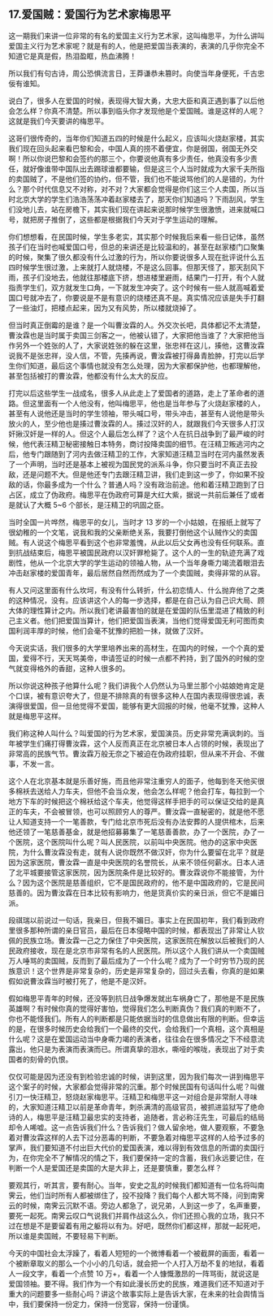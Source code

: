 ## 17.爱国贼：爱国行为艺术家梅思平
这一期我们来讲一位非常的有名的爱国主义行为艺术家，这叫梅思平，为什么讲叫爱国主义行为艺术家呢？就是有的人，他是把爱国当表演的，表演的几乎你完全不知道它是真是假，热泪盈眶，热血沸腾！


所以我们有句古诗，周公恐惧流言日，王莽谦恭未篡时。向使当年身便死，千古忠佞有谁知。


说白了，很多人在爱国的时候，表现得大智大勇，大忠大臣和真正遇到事了以后他会怎么样？你真不清楚。所以事到临头你才发现他是个爱国贼。谁是这样的人呢？这就是我们今天要讲的梅思平。


这哥们很传奇的，当年你们知道五四的时候是什么起义，应该叫火烧赵家楼，其实我们现在回头起来看巴黎和会，中国人真的捞不着便宜，你是弱国，弱国无外交啊！所以你说巴黎和会签约的那三个，你要说他真有多少责任，他真没有多少责任，就好像谁带中国队出去踢球谁都要输，但是这三个人当时就成为大家千夫所指的卖国贼了，不是他们签的协约，但不管，我们也不能说骂他们的人是错的，为什么？那个时代信息又不对称，对不对？大家都会觉得是你们这三个人卖国，所以当时北京大学的学生们浩浩荡荡冲着赵家楼去了，那天你们知道吗？下雨刮风，学生们没地儿去，站在房檐下，其实我们现在讲起来说那时候学生很激愤，进来就喊口号，就把房子推倒了，这些都是根据我们今天对于学生运动的理解。


你们想想看，在民国时候，学生多老实，其实那个时候我后来看一些日记体，虽然孩子们在当时也喊爱国口号，但总的来讲还是比较温和的，甚至在赵家楼门口聚集的时候，聚集了很久都没有什么过激的行为，所以你要说很多人现在批评说什么五四时候学生很过激，上来就打人就烧楼，不是这么回事。但那天怪了，那天刮风下雨，孩子们没地去，他就往那楼底下挤，想进楼里避雨，结果门一打开，有个人就指责学生们，双方就发生口角，一下就发生冲突了。这个时候有一些人就高喊着爱国口号就冲去了，你要说是不是有意识的烧楼还真不是。真实情况应该是失手打翻了一些油灯，把楼点起来，因为又有风势，所以楼就烧掉了。


但当时真正倒霉的是谁？是一个叫曹汝霖的人。外交次长吧，具体都记不太清楚，曹汝霖也是当时属于卖国三剑客之一，他被认错了，大家把他当谁了？大家把他当作另外一个姓张的人了，大家说姓张的躲在这里，张忠祥在这儿，揍他，这曹汝霖说我不是张忠祥，没人信，不管，先揍再说，曹汝霖被打得鼻青脸肿，打完以后学生你们知道，最后这个事情也就没有怎么处理，因为大家都保护他，也都理解他，甚至包括被打的曹汝霖，他都没有什么太大的反应。


打完以后这些学生一战成名，很多人从此走上了爱国者的道路，走上了革命者的道路。但这里面有一个人他没有，他叫梅思平，他也是当年参与了火烧赵家楼的人，甚至有人说他还是当时的学生领袖，带头喊口号，带头冲击，甚至有人说他是带头放火的人，至少他也是揍过曹汝霖的人。揍过汉奸的人，就跟我们今天很多人打汉奸揪汉奸是一样的人。但这个人最后怎么样了？这个人在抗日战争到了最严峻的时候，他代表汪精卫秘密接触日本特务，商讨投降卖国的细节。在汪精卫叛逃河内之后，他专门跟随到了河内去做汪精卫的工作，大家知道汪精卫当时在河内虽然发表了一个声明，当时还是基本上被视为国民党的派系斗争，你只要当时不真正去投敌，还是问题不大。但是他还专门去跟汪精卫讲，我们走到这一步了，你如果不投敌的话，你最多成为一个什么？普通人吗？没有政治前途。他和着汪精卫跑到了日占区，成立了伪政府。梅思平在伪政府可算是大红大紫，据说一共前后兼任了或者是就认了大概 5~6 个部长，是汪精卫的巩固之臣。


当时全国一片哗然，梅思平的女儿，当时才 13 岁的一个小姑娘，在报纸上就写了很幼稚的一个文笔，说我和我的父亲断绝关系，我要打倒他这个认贼作父的卖国贼。有人说这个梅思平看到这个也非常羞愧，从此以后父女再也没有任何联系。直到抗战结束后，梅思平被国民政府以汉奸罪枪毙了。这个人的一生的轨迹充满了戏剧性，他从一个北京大学的学生运动的领袖人物，从一个当年身嘶力竭流着眼泪去冲击赵家楼的爱国青年，最后居然自然而然成为了一个卖国贼，卖得非常的从容。


有人又问这里面有什么坎坷，有没有什么转折，什么初恋情人、什么抛弃他了之类的这种情况，没有。应该讲这个人的每一步选择，都是在自己认为自己识大局、顾大体的理性算计之内。所以我们老讲最害怕的就是在爱国的队伍里混进了精致的利己主义者。他们把爱国当算计，他们把爱国当表演，当他们觉得爱国无利可图而卖国利润丰厚的时候，他们会毫不犹豫的把脸一抹，就做了汉奸。


今天说实话，我们很多的大学里培养出来的高材生，在国内的时候，一个个真的爱国，爱得不行，天天骂美帝，申请签证的时候一点都不矜持，到了国外的时候的空气就变得格外的香甜，这种人很多的。


所以你说这种孩子他算什么呢？我们讲我个人仍然认为马里兰那个小姑娘她肯定是个口误，被有意识夸大了，但是不排除真的有很多这种人在国内表现得很忠诚，表演得很爱国，但一旦他觉得不爱国，能够有更大回报的时候，他毫不犹豫，这种人就是梅思平这样。


我们称这种人叫什么？叫爱国的行为艺术家，爱国演员。历史非常充满讽刺的。当年被学生们痛打得曹汝霖，这个人反而真正在北京被日本人占领的时候，表现出了非常高的民族气节。曹汝霖万般无奈之下被迫在伪政府挂职，但从来不开会、不做事，不发一言。


这个人在北京基本就是乐善好施，而且他非常注重穷人的面子，他每到冬天他买很多棉袄去送给人力车夫，但他不会当众发，他会怎么样呢？他会打车，每拉到一个地方下车的时候把这个棉袄给这个车夫，他觉得这样手把手的可以保证交给的是真正的车夫，不会被冒领，也可以照顾穷人的尊严。曹汝霖一直秘密的，就是他不愿让人知道支持一个一笔善款，专门给北京市死后没有办法安葬的人提供棺木，后来他还领了一笔慈善基金，就是他招募募集了一笔慈善善款，办了一个医院，办了一个医院，这个医院叫什么呢？叫人民医院，以前叫中央医院。他办的这家中央医院，为什么曹汝霖没有走，就有人说你既然不做汉奸，你为什么要留在北平？就是因为这家医院，曹汝霖一直是中央医院的名誉院长，从来不领任何薪水。日本人进了北平城要接管这家医院，因为医院条件是比较好的。曹汝霖说你不能接管，为什么？因为这个医院是慈善组织，它不是国民政府的，他不是中国政府的，它是民间慈善的。因为曹汝霖在日本比较有影响力，他是货真价实的亲日派，但它不是媚日派。


段祺瑞以前说过一句话，我亲日，但我不媚日。事实上在民国初年，我们看到政府里很多那种所谓的亲日官员，最后在日本侵略中国的时候，都表现出了非常让人钦佩的民族立场。曹汝霖一己之力保住了中央医院，这家医院在解放以后被我们的人民政府接收，现在是北京市非常有名的人民医院。所以这个人我们讲从一个卖国贼万人唾骂的卖国贼，反而到了最后成为了一个什么呢？成为了一个时穷节乃现的民族意识！这个世界是非常复杂的，历史是非常复杂的，回过头去看，你真的是如果假如说曹汝霖当时被打死了，他是不是汉奸。


假如梅思平青年的时候，还没等到抗日战争爆发就出车祸身亡了，那他是不是民族英雄啊？有时候你真的觉得好害怕，觉得我们怎么判断真伪？我们真的判断不了，你也不能怪我们。所有人的判断都是只能依据当时的信息做出有限的判断。但幸运的是，在很多时候历史会给我们一个最终的交代，会给我们一个真相，这个真相是什么呢？这是在爱国运动当中身嘶力竭的表演者，往往会在很多情况之下不经意流露出，他只是为表演而表演而已。所谓真挚的泪水，嘶哑的喉咙，表现出了对于卖国者的刻骨的仇恨。


仅仅可能是因为还没有到检验忠诚的时候，讲到这里，因为我们每次一讲到梅思平这个案子的时候，大家都会觉得非常的沉重。那个时候民国有句话叫什么呢？叫做引刀一快汪精卫，怒烧赵家梅思平。汪精卫和梅思平这一对组合是非常耐人寻味的，大家知道汪精卫以前是革命青年，刺杀满清的高级官员，被抓进监狱写了绝命诗的人，梅思平是汪精卫最忠实的支持者，追随者，言必称汪先生，可最后的结局却令人唏嘘。这一点告诉我们什么？告诉我们？做人留余地，做人要观察，不要急着对曹汝霖这样的人去下过分恶毒的判断，不要急着对梅思平这样的人给予过多的掌声，我们要知道不付出巨大代价的爱国表演，难以得到有效信息的所谓的卖国行为，在你完全不了解情况的情之下，我们要保持一定的含蓄，我们永远要记住，在判断一个人是爱国还是卖国的大是大非上，还是要慎重，要怎么样？


要观其行，听其言，要有耐心。当年，安史之乱的时候我们都知道有一位名将叫南霁云，他们当时所有人都被绑住了，投不投降？我们每个人都大骂不降，问到南霁云的时候，南霁云沉默不语。旁边人都急了，说兄弟，人到这一步了，名声重要，要死一起死。南霁云叹口气说我们并肩作战这么久，你们还担心我的立场，我只不过在想是不是要留着有用之躯将以有为。好吧，既然你们都这样，那就一起死吧，所以谁是卖国贼，不要轻易下判断。


今天的中国社会太浮躁了，看着人短短的一个微博看着一个被截屏的画面，看着一个被断章取义的那么一个小小的几句话，就会把一个人打入万劫不复的地狱，看着人一段文字，看着一个点赞 10 万+，看着一个人慷慨激昂的一阵骂街，就说这是爱国领袖。要不得。我们作为一个有如此漫长历史的民族，难道我们还不知道对于重大的问题要多一些耐心吗？讲这个故事实际上是告诉大家，在未来的社会舆情当中，我们要保持一份定力，保持一份宽容，保持一份谨慎。

